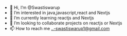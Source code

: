 - 👋 Hi, I’m @Swastiswarup
- 👀 I’m interested in java,javascript,react and Nextjs
- 🌱 I’m currently learning reactjs and Nextjs
- 💞️ I’m looking to collaborate projects on reactjs or Nextjs
- 📫 How to reach me ..-swastiswarup1@gmail.com


<!---
Swastiswarup/Swastiswarup is a ✨ special ✨ repository because its `README.md` (this file) appears on your GitHub profile.
You can click the Preview link to take a look at your changes.
--->
